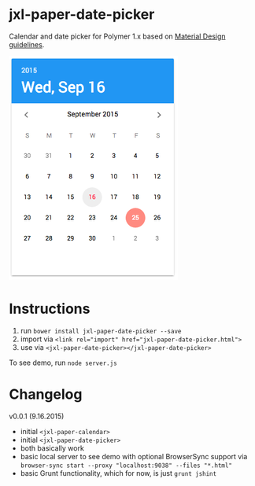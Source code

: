 # jxl-paper-date-picker

Calendar and date picker for Polymer 1.x based on [Material Design guidelines](https://www.google.com/design/spec/components/pickers.html#pickers-date-pickers).

![logo](jxl-paper-date-picker.png)

# Instructions

1. run `bower install jxl-paper-date-picker --save`
2. import via `<link rel="import" href="jxl-paper-date-picker.html">`
3. use via `<jxl-paper-date-picker></jxl-paper-date-picker>`

To see demo, run `node server.js`

# Changelog

v0.0.1 (9.16.2015)

- initial `<jxl-paper-calendar>`
- initial `<jxl-paper-date-picker>`
- both basically work
- basic local server to see demo with optional BrowserSync support via `browser-sync start --proxy "localhost:9038" --files "*.html"`
- basic Grunt functionality, which for now, is just `grunt jshint`